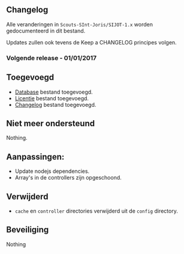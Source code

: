 ## Changelog 

Alle veranderingen in `Scouts-SInt-Joris/SIJOT-1.x` worden gedocumenteerd in dit bestand.

Updates zullen ook tevens de Keep a CHANGELOG principes volgen.

### Volgende release - 01/01/2017

## Toegevoegd

- [Database](database.sql) bestand toegevoegd.
- [Licentie](LICENSE) bestand toegevoegd. 
- [Changelog](CHANGELOG.md) bestand toegevoegd.

## Niet meer ondersteund

Nothing. 

## Aanpassingen: 

- Update nodejs dependencies.
- Array's in de controllers zijn opgeschoond. 

## Verwijderd

- `cache` en `controller` directories verwijderd uit de `config` directory.

## Beveiliging 

Nothing